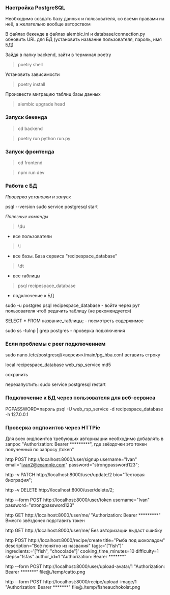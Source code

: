 ### Настройка PostgreSQL
Необходимо создать базу данных и пользователя, со всеми правами на неё, а желательно вообще авторством

В файлах бекенде в файлах alembic.ini и database/connection.py обновить URL для БД (установить название пользователя, пароль, имя БД) 

Зайдя в папку backend, зайти в терминал poetry

>poetry shell

Установить зависимости

>poetry install

Произвести миграцию таблиц базы данных

>alembic upgrade head


### Запуск бекенда

> cd backend

> poetry run python run.py

### Запуск фронтенда

> cd frontend

> npm run dev

### Работа с БД

*Проверка установки и запуск*

psql --version
sudo service postgresql start

*Полезные команды*

> \du 
- все пользователи

> \l 
- все базы. База сервиса "recipespace_database"

> \dt 
- все таблицы

> psql recipespace_database 
- подключение к БД

sudo -u postgres psql recipespace_database - войти через рут пользователя чтоб редачить таблицу (не рекомендуется)

SELECT * FROM название_таблицы; - посмотреть содержимое

sudo ss -tulnp | grep postgres - проверка подключения

### Если проблемы с peer подключением

sudo nano /etc/postgresql/<версия>/main/pg_hba.conf
вставить строку

local   recipespace_database    web_rsp_service                md5

сохранить

перезапустить: sudo service postgresql restart

### Подключение к БД через пользователя для веб-сервиса

PGPASSWORD=пароль psql -U web_rsp_service -d recipespace_database -h 127.0.0.1

### Проверка эндпоинтов через HTTPie

Для всех эндпоинтов требующих авторизации необходимо добавлять в запрос "Authorization: Bearer *********", где звёздочки это токен полученный по запросу /token"

http POST http://localhost:8000/user/signup username="Ivan" email="ivan2@example.com" password="strongpassword123";

http -v PATCH http://localhost:8000/user/update/2 bio="Тестовая биография";

http -v DELETE http://localhost:8000/user/delete/2;

http --form POST http://localhost:8000/user/token username="Ivan" password="strongpassword123"

http GET http://localhost:8000/user/me/ "Authorization: Bearer *********"  Вместо звёздочек подставить токен

http GET http://localhost:8000/user/me/ Без авторизации выдаст ошибку

http POST http://localhost:8000/recipe/create title="Рыба под шоколадом" description="Всё понятно из названия" tags:='["fish"]' ingredients:='["fish", "chocolade"]' cooking_time_minutes=10 difficulty=1 steps="fsfas" author_id=1 "Authorization: Bearer *******"

http --form POST http://localhost:8000/user/upload-avatar/1   "Authorization: Bearer *******"   file@./temp/catto.png

http --form POST http://localhost:8000/recipe/upload-image/1  "Authorization: Bearer *******" file@./temp/fisheauchokolat.png
